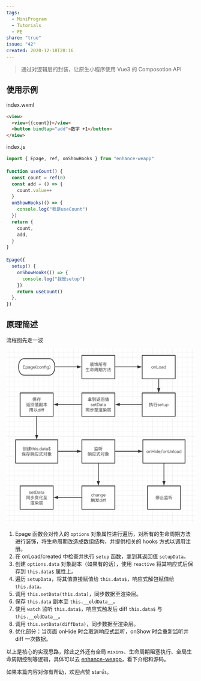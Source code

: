 ```yaml
---  
tags:  
  - MiniProgram  
  - Tutorials  
  - FE  
share: "true"  
issue: "42"  
created: 2020-12-18T20:16  
---  
```

  
> 通过对逻辑层的封装，让原生小程序使用 Vue3 的 Composotion API  
  
## 使用示例  
  
index.wxml  
  
```html  
<view>  
  <view>{{count}}</view>  
  <button bindtap="add">数字 +1</button>  
</view>  
```  
  
index.js  
  
```js  
import { Epage, ref, onShowHooks } from "enhance-weapp"  
  
function useCount() {  
  const count = ref(0)  
  const add = () => {  
    count.value++  
  }  
  onShowHooks(() => {  
    console.log("我是useCount")  
  })  
  return {  
    count,  
    add,  
  }  
}  
  
Epage({  
  setup() {  
    onShowHooks(() => {  
      console.log("我是setup")  
    })  
    return useCount()  
  },  
})  
```  
  
## 原理简述  
  
流程图先走一波  
  
![image](https://github.com/lei4519/picture-bed/raw/main/images/1609148257431-image.png)  
  
1. Epage 函数会对传入的 `options` 对象属性进行遍历，对所有的生命周期方法进行装饰，将生命周期改造成数组结构，并提供相关的 hooks 方式以调用注册。  
2. 在 onLoad/created 中检查并执行 `setup` 函数，拿到其返回值 `setupData`。  
3. 创建 `options.data` 对象副本（如果有的话），使用 `reactive` 将其响应式后保存到 `this.data$` 属性上。  
4. 遍历 `setupData`，将其值直接赋值给 `this.data$`，响应式解包赋值给 `this.data`。  
5. 调用 `this.setData(this.data)`，同步数据至渲染层。  
6. 保存 `this.data` 副本至 `this.__oldData__`。  
7. 使用 `watch` 监听 `this.data$`，响应式触发后 diff `this.data$` 与 `this.__oldData__`。  
8. 调用 `this.setData(diffData)`，同步数据至渲染层。  
9. 优化部分：当页面 onHide 时会取消响应式监听，onShow 时会重新监听并 diff 一次数据。  
  
以上是核心的实现思路，除此之外还有全局 `mixins`、生命周期阻塞执行、全局生命周期控制等逻辑，具体可以去 [enhance-weapp](https://github.com/lei4519/enhance-weapp)，看下介绍和源码。  
  
如果本篇内容对你有帮助，欢迎点赞 star👍。  
